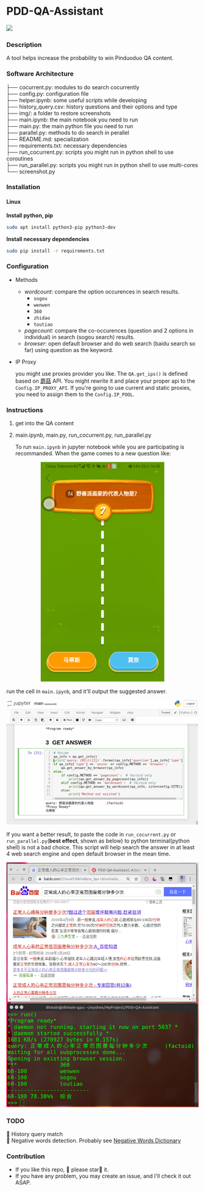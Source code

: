



# PDD-QA-Assistant

![](https://img.shields.io/badge/language-python-international.svg?style=plastic)

### Description

A tool helps increase the probability to win Pinduoduo QA content.



### Software Architecture


├── cocurrent.py: modules to do search cocurrently  
├── config.py: configuration file  
├── helper.ipynb: some useful scripts while developing  
├── history_query.csv: history questions and their options and type  
├── img/: a folder to restore screenshots  
├── main.ipynb: the main notebook you need to run  
├── main.py:  the main python file you need to run  
├── parallel.py: methods to do search in perallel  
├── README.md: specialization  
├── requirements.txt: necessary dependencies  
├── run_cocurrent.py: scripts you might run in python shell to use coroutines  
├── run_parallel.py: scripts you might run in python shell to use multi-cores  
└── screenshot.py  



### Installation

#### Linux

**Install python, pip**

```bash
sudo apt install python3-pip python3-dev
```

 **Install necessary dependencies**

```bash
sudo pip install -r requirements.txt
```


### Configuration

- Methods

  - *wordcount*: compare the option occurences in search results.
    - `sogou`
    - `wenwen`
    - `360`
    - `zhidao`
    - `toutiao`
  - *pagecount*: compare the co-occurences (question and 2 options in individual)  in search (sogou search) results.
  - *browser*: open default browser and do web search (baidu search so far) using question as the keyword.

- IP Proxy

  you might use proxies provider you like. The `QA.get_ips()` is defined based on [蘑菇](http://www.moguproxy.com) API. You might rewrite it and place your proper api to the `Config.IP_PROXY_API`. If you're going to use current and static proxies, you need to assign them to the `Config.IP_POOL`.

### Instructions

1. get into the QA content 

2. main.ipynb, main.py, run_cocurrent.py, run_parallel.py

    To run `main.ipynb` in jupyter notebook while you are participating is recommanded. When the game comes to a new question like:  

  <div align=center><img src="./screenshot_android.png" alt="screenshot_android" width="324" height="576"></div>

  

   run the cell in `main.ipynb`, and it'll output the suggested answer.  

   <div align=center><img src="./screenshot_nb.png" alt="screenshot_notebook"></div>

  


If you want a better result, to paste the code in `run_cocurrent.py` or `run_parallel.py`(**best effect**, shown as below) to python terminal(python shell) is not a bad choice. This script will help search the answer in at least 4 web search engine and open default browser in the mean time.
<div align=center><img src="./screenshot_parallel.png" alt="screenshot_parallel"　width="576"></div>

### TODO
:black_square_button: History query match  
:black_square_button: Negative words detection. Probably see [Negative Words Dictionary](https://github.com/guotong1988/chinese_dictionary/blob/master/dict_negative.txt)
   

### Contribution
- If you like this repo, :heartbeat: please star:star2: it.
- If you have any problem, you may create an issue, and I'll check it out ASAP.




